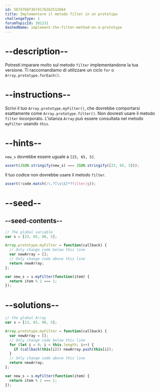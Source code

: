 ```yaml
---
id: 587d7b8f367417b2b2512b64
title: Implementare il metodo filter in un prototipo
challengeType: 1
forumTopicId: 301231
dashedName: implement-the-filter-method-on-a-prototype
---
```


# --description--

Potresti imparare molto sul metodo `filter` implementandone la tua versione. Ti raccomandiamo di utilizzare un ciclo `for` o `Array.prototype.forEach()`.

# --instructions--

Scrivi il tuo `Array.prototype.myFilter()`, che dovrebbe comportarsi esattamente come `Array.prototype.filter()`. Non dovresti usare il metodo `filter` incorporato. L'istanza `Array` può essere consultata nel metodo `myFilter` usando `this`.

# --hints--

`new_s` dovrebbe essere uguale a `[23, 65, 5]`.

```js
assert(JSON.stringify(new_s) === JSON.stringify([23, 65, 5]));
```

Il tuo codice non dovrebbe usare il metodo `filter`.

```js
assert(!code.match(/\.?[\s\S]*?filter/g));
```

# --seed--

## --seed-contents--

```js
// The global variable
var s = [23, 65, 98, 5];

Array.prototype.myFilter = function(callback) {
  // Only change code below this line
  var newArray = [];
  // Only change code above this line
  return newArray;
};

var new_s = s.myFilter(function(item) {
  return item % 2 === 1;
});
```

# --solutions--

```js
// the global Array
var s = [23, 65, 98, 5];

Array.prototype.myFilter = function(callback) {
  var newArray = [];
  // Only change code below this line
  for (let i = 0; i < this.length; i++) {
    if (callback(this[i])) newArray.push(this[i]);
  }
  // Only change code above this line
  return newArray;
};

var new_s = s.myFilter(function(item) {
  return item % 2 === 1;
});
```
